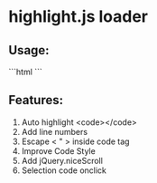 # highlight.js loader

<h2>Usage:</h2>
```html
<link rel="stylesheet" href="styles/monokai_sublime.csss">
<script src="highlight.pack.js"></script>
<script src="highlightjs_loader.js"></script>
```

<h2>Features:</h2>
<ol>
<li>Auto highlight &lt;code&gt;&lt;/code&gt;</li>
<li>Add line numbers</li>
<li>Escape &lt; &quot; &gt; inside code tag</li>
<li>Improve Code Style</li>
<li>Add jQuery.niceScroll</li>
<li>Selection code onclick</li>
</ol>
